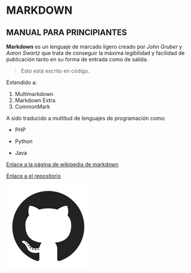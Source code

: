 # MARKDOWN
## MANUAL PARA PRINCIPIANTES
**Markdown** es un lenguaje de marcado ligero creado por *John Gruber* y *Aaron Swartz* que trata de conseguir la máxima legibilidad y facilidad de publicación tanto en su forma de entrada como de salida.

>Esto está escrito en código.

Extendido a:
1. Multimarkdown
2. Markdown Extra
3. CommonMark

A sido traducido a multitud de lenguajes de programación como:

- PHP

- Python

- Java

[Enlace a la página de wikipedia de markdown](https://es.wikipedia.org/wiki/Markdown)

[Enlace a el repositorio](https://github.com/Davrey/repo_REYES/blob/main/markdown2.md)

![GITHUB](./github.png)
